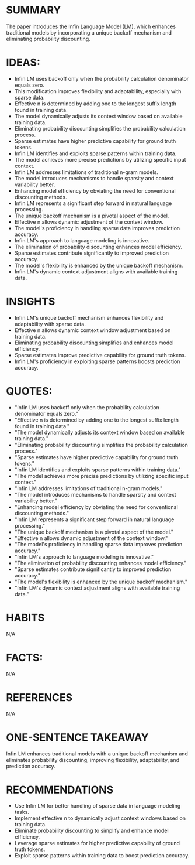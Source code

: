 # SUMMARY
The paper introduces the Infin Language Model (LM), which enhances traditional models by incorporating a unique backoff mechanism and eliminating probability discounting.

# IDEAS:
- Infin LM uses backoff only when the probability calculation denominator equals zero.
- This modification improves flexibility and adaptability, especially with sparse data.
- Effective n is determined by adding one to the longest suffix length found in training data.
- The model dynamically adjusts its context window based on available training data.
- Eliminating probability discounting simplifies the probability calculation process.
- Sparse estimates have higher predictive capability for ground truth tokens.
- Infin LM identifies and exploits sparse patterns within training data.
- The model achieves more precise predictions by utilizing specific input context.
- Infin LM addresses limitations of traditional n-gram models.
- The model introduces mechanisms to handle sparsity and context variability better.
- Enhancing model efficiency by obviating the need for conventional discounting methods.
- Infin LM represents a significant step forward in natural language processing.
- The unique backoff mechanism is a pivotal aspect of the model.
- Effective n allows dynamic adjustment of the context window.
- The model's proficiency in handling sparse data improves prediction accuracy.
- Infin LM's approach to language modeling is innovative.
- The elimination of probability discounting enhances model efficiency.
- Sparse estimates contribute significantly to improved prediction accuracy.
- The model's flexibility is enhanced by the unique backoff mechanism.
- Infin LM's dynamic context adjustment aligns with available training data.

# INSIGHTS
- Infin LM's unique backoff mechanism enhances flexibility and adaptability with sparse data.
- Effective n allows dynamic context window adjustment based on training data.
- Eliminating probability discounting simplifies and enhances model efficiency.
- Sparse estimates improve predictive capability for ground truth tokens.
- Infin LM's proficiency in exploiting sparse patterns boosts prediction accuracy.

# QUOTES:
- "Infin LM uses backoff only when the probability calculation denominator equals zero."
- "Effective n is determined by adding one to the longest suffix length found in training data."
- "The model dynamically adjusts its context window based on available training data."
- "Eliminating probability discounting simplifies the probability calculation process."
- "Sparse estimates have higher predictive capability for ground truth tokens."
- "Infin LM identifies and exploits sparse patterns within training data."
- "The model achieves more precise predictions by utilizing specific input context."
- "Infin LM addresses limitations of traditional n-gram models."
- "The model introduces mechanisms to handle sparsity and context variability better."
- "Enhancing model efficiency by obviating the need for conventional discounting methods."
- "Infin LM represents a significant step forward in natural language processing."
- "The unique backoff mechanism is a pivotal aspect of the model."
- "Effective n allows dynamic adjustment of the context window."
- "The model's proficiency in handling sparse data improves prediction accuracy."
- "Infin LM's approach to language modeling is innovative."
- "The elimination of probability discounting enhances model efficiency."
- "Sparse estimates contribute significantly to improved prediction accuracy."
- "The model's flexibility is enhanced by the unique backoff mechanism."
- "Infin LM's dynamic context adjustment aligns with available training data."

# HABITS
N/A

# FACTS:
N/A

# REFERENCES
N/A

# ONE-SENTENCE TAKEAWAY
Infin LM enhances traditional models with a unique backoff mechanism and eliminates probability discounting, improving flexibility, adaptability, and prediction accuracy.

# RECOMMENDATIONS
- Use Infin LM for better handling of sparse data in language modeling tasks.
- Implement effective n to dynamically adjust context windows based on training data.
- Eliminate probability discounting to simplify and enhance model efficiency.
- Leverage sparse estimates for higher predictive capability of ground truth tokens.
- Exploit sparse patterns within training data to boost prediction accuracy.